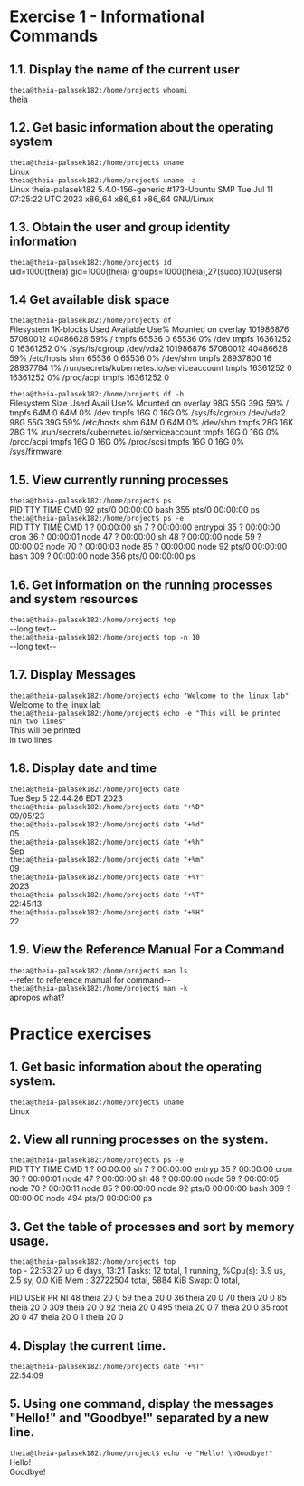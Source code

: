 # Exercise 1 - Informational Commands
## 1.1. Display the name of the current user
```theia@theia-palasek182:/home/project$ whoami```\
theia
## 1.2. Get basic information about the operating system
```theia@theia-palasek182:/home/project$ uname```\
Linux\
```theia@theia-palasek182:/home/project$ uname -a```\
Linux theia-palasek182 5.4.0-156-generic #173-Ubuntu SMP Tue Jul 11 07:25:22 UTC 2023 x86_64 x86_64 x86_64 GNU/Linux
## 1.3. Obtain the user and group identity information
```theia@theia-palasek182:/home/project$ id```\
uid=1000(theia) gid=1000(theia) groups=1000(theia),27(sudo),100(users)
## 1.4 Get available disk space
```theia@theia-palasek182:/home/project$ df```\
Filesystem     1K-blocks     Used Available Use% Mounted on
overlay        101986876 57080012  40486628  59% /
tmpfs              65536        0     65536   0% /dev
tmpfs           16361252        0  16361252   0% /sys/fs/cgroup
/dev/vda2      101986876 57080012  40486628  59% /etc/hosts
shm                65536        0     65536   0% /dev/shm
tmpfs           28937800       16  28937784   1% /run/secrets/kubernetes.io/serviceaccount
tmpfs           16361252        0  16361252   0% /proc/acpi
tmpfs           16361252        0

```theia@theia-palasek182:/home/project$ df -h```\
Filesystem      Size  Used Avail Use% Mounted on
overlay          98G   55G   39G  59% /
tmpfs            64M     0   64M   0% /dev
tmpfs            16G     0   16G   0% /sys/fs/cgroup
/dev/vda2        98G   55G   39G  59% /etc/hosts
shm              64M     0   64M   0% /dev/shm
tmpfs            28G   16K   28G   1% /run/secrets/kubernetes.io/serviceaccount
tmpfs            16G     0   16G   0% /proc/acpi
tmpfs            16G     0   16G   0% /proc/scsi
tmpfs            16G     0   16G   0% /sys/firmware
## 1.5. View currently running processes
```theia@theia-palasek182:/home/project$ ps```\
    PID TTY          TIME CMD
    92 pts/0    00:00:00 bash
   355 pts/0    00:00:00 ps
```theia@theia-palasek182:/home/project$ ps -e```\
    PID TTY          TIME CMD
     1 ?        00:00:00 sh
     7 ?        00:00:00 entrypoi
    35 ?        00:00:00 cron
    36 ?        00:00:01 node
    47 ?        00:00:00 sh
    48 ?        00:00:00 node
    59 ?        00:00:03 node
    70 ?        00:00:03 node
    85 ?        00:00:00 node
    92 pts/0    00:00:00 bash
   309 ?        00:00:00 node
   356 pts/0    00:00:00 ps
   
## 1.6. Get information on the running processes and system resources
```theia@theia-palasek182:/home/project$ top```\
--long text--\
```theia@theia-palasek182:/home/project$ top -n 10```\
--long text--
## 1.7. Display Messages
```theia@theia-palasek182:/home/project$ echo "Welcome to the linux lab"```\
Welcome to the linux lab\
```theia@theia-palasek182:/home/project$ echo -e "This will be printed nin two lines"``` \
This will be printed\
in two lines
## 1.8. Display date and time
```theia@theia-palasek182:/home/project$ date```\
Tue Sep  5 22:44:26 EDT 2023\
```theia@theia-palasek182:/home/project$ date "+%D"```\
09/05/23\
```theia@theia-palasek182:/home/project$ date "+%d"```\
05\
```theia@theia-palasek182:/home/project$ date "+%h"```\
Sep\
```theia@theia-palasek182:/home/project$ date "+%m"```\
09\
```theia@theia-palasek182:/home/project$ date "+%Y"```\
2023\
```theia@theia-palasek182:/home/project$ date "+%T"```\
22:45:13\
```theia@theia-palasek182:/home/project$ date "+%H"```\
22
## 1.9. View the Reference Manual For a Command
```theia@theia-palasek182:/home/project$ man ls```\
--refer to reference manual for command--\
```theia@theia-palasek182:/home/project$ man -k```\
apropos what?

# Practice exercises
## 1. Get basic information about the operating system.
```theia@theia-palasek182:/home/project$ uname```\
Linux
## 2. View all running processes on the system.
```theia@theia-palasek182:/home/project$ ps -e```\
   PID TTY          TIME CMD
     1 ?        00:00:00 sh
     7 ?        00:00:00 entryp
    35 ?        00:00:00 cron
    36 ?        00:00:01 node
    47 ?        00:00:00 sh
    48 ?        00:00:00 node
    59 ?        00:00:05 node
    70 ?        00:00:11 node
    85 ?        00:00:00 node
    92 pts/0    00:00:00 bash
   309 ?        00:00:00 node
   494 pts/0    00:00:00 ps
## 3. Get the table of processes and sort by memory usage.
```theia@theia-palasek182:/home/project$ top```\
top - 22:53:27 up 6 days, 13:21
Tasks:  12 total,   1 running, 
%Cpu(s):  3.9 us,  2.5 sy,  0.0
KiB Mem : 32722504 total,  5884
KiB Swap:        0 total,      

   PID USER      PR  NI 
    48 theia     20   0 
    59 theia     20   0 
    36 theia     20   0 
    70 theia     20   0 
    85 theia     20   0 
   309 theia     20   0 
    92 theia     20   0 
   495 theia     20   0 
     7 theia     20   0 
    35 root      20   0 
    47 theia     20   0 
     1 theia     20   0 
## 4. Display the current time.
```theia@theia-palasek182:/home/project$ date "+%T"```\
22:54:09
## 5. Using one command, display the messages "Hello!" and "Goodbye!" separated by a new line.
`theia@theia-palasek182:/home/project$ echo -e "Hello! \nGoodbye!"`\
Hello! \
Goodbye!